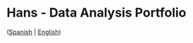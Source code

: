 # Hans - Data Analysis Portfolio 
([Spanish](https://github.com/HansAllTech/Hans_Data_Analysis_Portfolio/blob/main/Proyectos.md#tabla-de-contenido-es--en) | [English](https://github.com/HansAllTech/Hans_Data_Analysis_Portfolio/blob/main/Projects.md#table-of-content-es--en))  
                      
                                                                                                                                          
                                      
                                                           
                            
                    
                     
     
    
        
   
  
 
 
